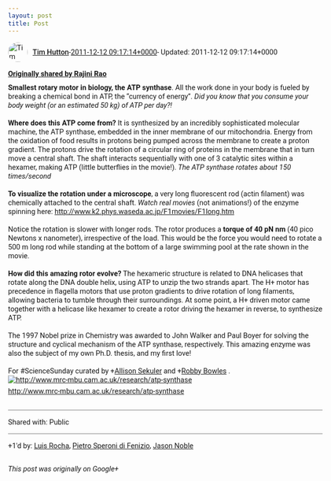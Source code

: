 ```yaml
---
layout: post
title: Post
---
```


<html><head><meta charset="utf-8"><title>Google+ post</title><style>body {font: 11pt Roboto, Arial, sans-serif; max-width: 640px; margin: 24px;}.author-photo {border-radius: 50%; margin-right: 10px; width: 40px;}.author {font-weight: 500;}.main-content {margin: 15px 0 15px;}.post-title {font-weight: bold;}.location {display: block; margin-top: 15px;}.location img {float: left; margin-right: 5px; width: 20px;}.media-link {display: inline-block; max-width: 100%; vertical-align: top;}.media-link p {margin-top: 5px; max-height: 4em; overflow: scroll;}.media {max-height: 100vh; max-width: 100%;}.video-placeholder {background: black; display: flex; height: 300px; max-width: 100%; width: 640px;}.play-icon {border-bottom: 30px solid transparent; border-left: 50px solid white; border-top: 30px solid transparent; color: white; margin: auto;}.album {max-height: 800px; overflow: scroll; width: calc(100vw - 48px);}.album .media-link {margin-right: 5px; max-width: 250px;}.album .media {max-height: 250px;}.link-embed {border-top: 1px solid lightgrey; display: block; margin-top: 20px;}.link-embed img {max-width: 100%;}.inline-link-embed {display: block;}.inline-link-embed img {vertical-align: middle;}.link-title {display: inline-block; font-size: medium; font-weight: 300; padding-left: 1em;}.reshare-attribution {display: block; font-weight: bold; margin-bottom: 10px;}.poll-image {margin-bottom: 5px; max-height: 300px; max-width: 500px;}.poll-choice {align-items: center; display: flex; margin-bottom: 5px; max-width: 500px;}.poll-choice-percentage {background-color: lightblue; height: 100%; left: 0; position: absolute; z-index: -1;}.poll-choice-selected {margin-right: 5px;}.poll-choice-results {border: 1px solid lightgray; border-radius: 5px; display: flex; line-height: 40px; overflow: hidden; padding: 0 8px; position: relative;}.poll-choice-results, .poll-choice-description {flex-grow: 1; margin-right: 10px;}.poll-choice-image {width: 100%;}.poll-choice-image, .poll-choice-image img {max-height: 40px; max-width: 100px;}.poll-choice-votes {max-height: 100px; overflow: auto;}.plus-entity-embed {color: black; display: block; text-decoration: none;}.plus-entity-embed-cover-photo {max-height: 300px; max-width: 100%;}.plus-entity-embed-info {padding: 0 1em 1em;}.plus-entity-embed-info h2 {font-weight: 500; margin: 10px 0;}.plus-entity-embed-info p {font-size: small; margin: 0;}.collection-owner-avatar {border-radius: 50%; border: 2px solid white; height: 40px; margin-top: -22px;}.visibility {padding: 1em 0; border-top: 1px solid grey;}.post-activity {padding: 1em 0; border-top: 1px solid grey;}.comments {border-top: 1px solid gray; padding-top: 1em;}.comment + .comment {margin-top: 1em;}.comment .media-link, .comment .inline-link-embed {margin-top: 5px;}</style></head><body><div style="margin-bottom:1em;"><div style="display:flex; align-items:center"><img class="author-photo" src="https://lh4.googleusercontent.com/-epo4ZZKNqEw/AAAAAAAAAAI/AAAAAAAAVSU/qu3LpcHEnoQ/s64-c/photo.jpg" alt="Tim Hutton"><a href="https://plus.google.com/+TimHutton" target="_blank" class="author">Tim Hutton</a> - <a target="_blank" href="https://plus.google.com/+TimHutton/posts/UUp7maCk36M">2011-12-12 09:17:14+0000</a><span> - Updated: 2011-12-12 09:17:14+0000</span></div><div class="main-content"></div><div><a target="_blank" href="https://plus.google.com/+RajiniRao/posts/g9pPL1pwyu4" class="reshare-attribution">Originally shared by Rajini Rao</a><b>Smallest rotary motor in biology, the ATP synthase</b>. All the work done in your body is fueled by breaking a chemical bond in ATP, the “currency of energy”. <i>Did you know that you consume your body weight (or an estimated 50 kg) of ATP per day?!</i> <br><br><b>Where does this ATP come from?</b> It is synthesized by an incredibly sophisticated molecular machine, the ATP synthase, embedded in the inner membrane of our mitochondria. Energy from the oxidation of food results in protons being pumped across the membrane to create a proton gradient. The protons drive the rotation of a circular ring of proteins in the membrane that in turn move a central shaft. The shaft interacts sequentially with one of 3 catalytic sites within a hexamer, making ATP (little butterflies in the movie!). <i>The ATP synthase rotates about 150 times/second</i> <br><br><b>To visualize the rotation under a microscope</b>, a very long fluorescent rod (actin filament) was chemically attached to the central shaft. <i>Watch real movies</i> (not animations!) of the enzyme spinning here: <a rel="nofollow" target="_blank" href="http://www.k2.phys.waseda.ac.jp/F1movies/F1long.htm" class="ot-anchor bidi_isolate" jslog="10929; track:click" dir="ltr">http://www.k2.phys.waseda.ac.jp/F1movies/F1long.htm</a><br><br>Notice the rotation is slower with longer rods. The rotor produces a <b>torque of 40 pN nm</b> (40 pico Newtons x nanometer), irrespective of the load. This would be the force you would need to rotate a 500 m long rod while standing at the bottom of a large swimming pool at the rate shown in the movie. <br><br><b>How did this amazing rotor evolve?</b> The hexameric structure is related to DNA helicases that rotate along the DNA double helix, using ATP to unzip the two strands apart. The H+ motor has precedence in flagella motors that use proton gradients to drive rotation of long filaments, allowing bacteria to tumble through their surroundings. At some point, a H+ driven motor came together with a helicase like hexamer to create a rotor driving the hexamer in reverse, to synthesize ATP. <br><br>The 1997 Nobel prize in Chemistry was awarded to John Walker and Paul Boyer for solving the structure and cyclical mechanism of the ATP synthase, respectively. This amazing enzyme was also the subject of my own Ph.D. thesis, and my first love!<br><br>For #ScienceSunday curated by <span class="proflinkWrapper"><span class="proflinkPrefix">+</span><a class="proflink bidi_isolate" href="https://plus.google.com/112366735963271550830" oid="112366735963271550830" >Allison Sekuler</a></span> and <span class="proflinkWrapper"><span class="proflinkPrefix">+</span><a class="proflink bidi_isolate" href="https://plus.google.com/114146479114949843175" oid="114146479114949843175" >Robby Bowles</a></span> .<a href="https://lh4.googleusercontent.com/-Lnq2j-MLFNM/TuT_5fXioXI/AAAAAAAABUE/cdIiRC7pDPo/s288/atpsynanim.gif" target="_blank" class="media-link"><img src="https://lh4.googleusercontent.com/-Lnq2j-MLFNM/TuT_5fXioXI/AAAAAAAABUE/cdIiRC7pDPo/s288/atpsynanim.gif" alt="http://www.mrc-mbu.cam.ac.uk/research/atp-synthase" class="media"><p>http://www.mrc-mbu.cam.ac.uk/research/atp-synthase</p></a></div></div><div class="visibility">Shared with: Public</div><div class="post-activity"><div class="plus-oners">+1'd by: <a href="https://plus.google.com/+LuisRochaM">Luis Rocha</a>, <a href="https://plus.google.com/+PietroSperonidiFenizio">Pietro Speroni di Fenizio</a>, <a href="https://plus.google.com/+JasonNoble">Jason Noble</a></div></div></body></html>

<i>This post was originally on Google+</i>